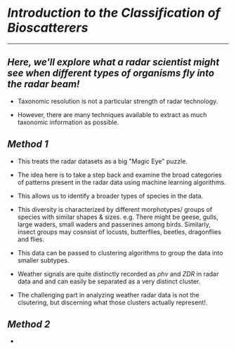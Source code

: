 # ___Introduction to the Classification of Bioscatterers___
--------------------

## ___Here, we'll explore what a radar scientist might see when different types of organisms fly into the radar beam!___

- Taxonomic resolution is not a particular strength of radar technology.

- However, there are many techniques available to extract as much taxonomic information as possible.

## ___Method 1___

- This treats the radar datasets as a big "Magic Eye" puzzle. 

- The idea here is to take a step back and examine the broad categories of patterns present in the radar data using machine learning algorithms.

- This allows us to identify a broader types of species in the data.

- This diversity is characterized by different morphotypes/ groups of species with similar shapes & sizes. e.g. There might be geese, gulls, large waders, small waders and passerines among birds. Similarly, insect groups may cosnsist of locusts, butterflies, beetles, dragonflies and flies.

- This data can be passed to clustering algorithms to group the data into smaller subtypes.

- Weather signals are quite distinctly recorded as $\rho hv$ and $ZDR$ in radar data and and can easily be separated as a very distinct cluster.

- The challenging part in analyzing weather radar data is not the clsutering, but discerning what those clusters actually represent!.

## ___Method 2___

- 
